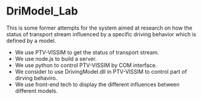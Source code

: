 # DriModel_Lab

>
This is some former attempts for the system aimed at research on how the status of transport stream influenced by a specific driving behavior which is defined by a model.
>

- We use PTV-VISSIM to get the status of transport stream.
- We use node.js to build a server.
- We use python to control PTV-VISSIM by COM interface.
- We consider to use DrivingModel.dll in PTV-VISSIM to control part of dirving behaviro.
- We use front-end tech to display the different influences between different models.
